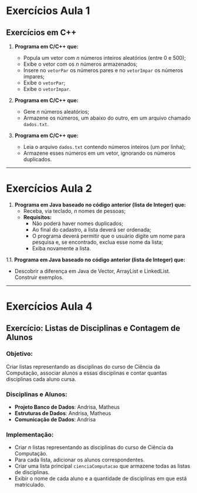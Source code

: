 # Exercícios Aula 1

## Exercícios em C++

1. **Programa em C/C++ que:**
   - Popula um vetor com _n_ números inteiros aleatórios (entre 0 e 500);
   - Exibe o vetor com os _n_ números armazenados;
   - Insere no `vetorPar` os números pares e no `vetorImpar` os números ímpares;
   - Exibe o `vetorPar`;
   - Exibe o `vetorImpar`.

2. **Programa em C/C++ que:**
   - Gere _n_ números aleatórios;
   - Armazene os números, um abaixo do outro, em um arquivo chamado `dados.txt`.

3. **Programa em C/C++ que:**
   - Leia o arquivo `dados.txt` contendo números inteiros (um por linha);
   - Armazene esses números em um vetor, ignorando os números duplicados.

---

# Exercícios Aula 2

1. **Programa em Java baseado no código anterior (lista de Integer) que:**
   - Receba, via teclado, _n_ nomes de pessoas;
   - **Requisitos:**
     - Não poderá haver nomes duplicados;
     - Ao final do cadastro, a lista deverá ser ordenada;
     - O programa deverá permitir que o usuário digite um nome para pesquisa e, se encontrado, exclua esse nome da lista;
     - Exiba novamente a lista.

1.1. **Programa em Java baseado no código anterior (lista de Integer) que:**
   - Descobrir a diferença em Java de Vector, ArrayList e LinkedList. Construir exemplos.

---

# Exercícios Aula 4

## Exercício: Listas de Disciplinas e Contagem de Alunos

### Objetivo:
Criar listas representando as disciplinas do curso de Ciência da Computação, associar alunos a essas disciplinas e contar quantas disciplinas cada aluno cursa.

### Disciplinas e Alunos:
- **Projeto Banco de Dados**: Andrisa, Matheus
- **Estruturas de Dados**: Andrisa, Matheus
- **Comunicação de Dados**: Andrisa

### Implementação:
- Criar _n_ listas representando as disciplinas do curso de Ciência da Computação.
- Para cada lista, adicionar os alunos correspondentes.
- Criar uma lista principal `cienciaComputacao` que armazene todas as listas de disciplinas.
- Exibir o nome de cada aluno e a quantidade de disciplinas em que está matriculado.

